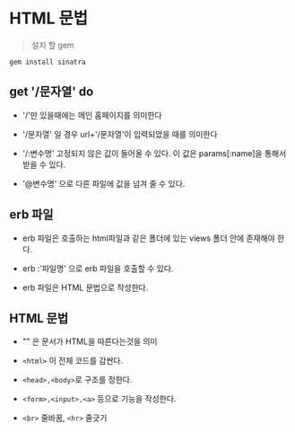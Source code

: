 # HTML 문법

> 설치 할 gem

`gem install sinatra`

## get '/문자열' do

* '/'만 있을때에는 메인 홈페이지를 의미한다

* '/문자열' 일 경우 url+'/문자열'이 입력되었을 때를 의미한다

* '/:변수명' 고정되지 않은 값이 들어올 수 있다. 이 값은 params[:name]을 통해서 받을 수 있다.

* '@변수명' 으로 다른 파일에 값을 넘겨 줄 수 있다.

## erb 파일

* erb 파일은 호출하는 html파일과 같은 폴더에 있는 views 폴더 안에 존재해야 한다.

* erb :'파일명' 으로 erb 파일을 호출할 수 있다.

* erb 파일은 HTML 문법으로 작성한다.

## HTML 문법

* "<!Doctype HTML>" 은 문서가 HTML을 따른다는것을 의미

* `<html>` 이 전체 코드를 감싼다.

* `<head>,<body>`로 구조를 정한다.

* `<form>,<input>,<a>` 등으로 기능을 작성한다.

* `<br>` 줄바꿈, `<hr>` 줄긋기